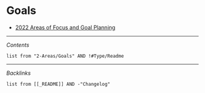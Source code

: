 # Goals

* [2022 Areas of Focus and Goal Planning](2022%20Areas%20of%20Focus%20and%20Goal%20Planning.md)

---

*Contents*

````dataview
list from "2-Areas/Goals" AND !#Type/Readme
````

---

*Backlinks*

````dataview
list from [[_README]] AND -"Changelog"
````
